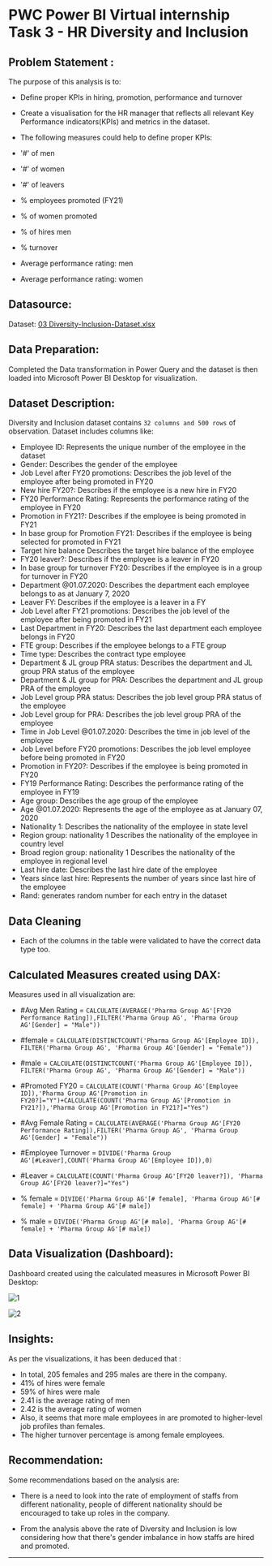 # PWC Power BI Virtual internship Task 3 - HR Diversity and Inclusion 

## Problem Statement :

The purpose of this analysis is to:

- Define proper KPIs in hiring, promotion, performance and turnover
- Create a visualisation for the HR manager that reflects all relevant Key Performance indicators(KPIs) and metrics in the dataset.
- The following measures could help to define proper KPIs:

- '#' of men
- '#' of women
- '#' of leavers
- % employees promoted (FY21)
- % of women promoted
- % of hires men
- % turnover
- Average performance rating: men
- Average performance rating: women

## Datasource:

Dataset: [03 Diversity-Inclusion-Dataset.xlsx](https://github.com/sonali-guptaa/hr_diversity_-_inclusion_analysis/files/14510418/03.Diversity-Inclusion-Dataset.xlsx)

## Data Preparation:

Completed the Data transformation in Power Query and the dataset is then loaded into Microsoft Power BI Desktop for visualization.

## Dataset Description:

Diversity and Inclusion dataset contains `32 columns and 500 rows` of observation. Dataset includes columns like:

- Employee ID: Represents the unique number of the employee in the dataset
- Gender: Describes the gender of the employee
- Job Level after FY20 promotions: Describes the job level of the employee after being promoted in FY20
- New hire FY20?: Describes if the employee is a new hire in FY20
- FY20 Performance Rating: Represents the performance rating of the employee in FY20
- Promotion in FY21?: Describes if the employee is being promoted in FY21
- In base group for Promotion FY21: Describes if the employee is being selected for promoted in FY21
- Target hire balance	Describes the target hire balance of the employee
- FY20 leaver?: Describes if the employee is a leaver in FY20
- In base group for turnover FY20: Describes if the employee is in a group for turnover in FY20
- Department @01.07.2020: Describes the department each employee belongs to as at January 7, 2020
- Leaver FY: Describes if the employee is a leaver in a FY
- Job Level after FY21 promotions: Describes the job level of the employee after being promoted in FY21
- Last Department in FY20: Describes the last department each employee belongs in FY20
- FTE group: Describes if the employee belongs to a FTE group
- Time type: Describes the contract type employee
- Department & JL group PRA status: Describes the department and JL group PRA status of the employee
- Department & JL group for PRA: Describes the department and JL group PRA of the employee
- Job Level group PRA status: Describes the job level group PRA status of the employee
- Job Level group for PRA: Describes the job level group PRA of the employee
- Time in Job Level @01.07.2020: Describes the time in job level of the employee
- Job Level before FY20 promotions: Describes the job level employee before being promoted in FY20
- Promotion in FY20?: Describes if the employee is being promoted in FY20
- FY19 Performance Rating: Describes the performance rating of the employee in FY19
- Age group: Describes the age group of the employee
- Age @01.07.2020: Represents the age of the employee as at January 07, 2020
- Nationality 1: Describes the nationality of the employee in state level
- Region group: nationality 1	Describes the nationality of the employee in country level
- Broad region group: nationality 1	Describes the nationality of the employee in regional level
- Last hire date: Describes the last hire date of the employee
- Years since last hire: Represents the number of years since last hire of the employee
- Rand: generates random number for each entry in the dataset

## Data Cleaning

- Each of the columns in the table were validated to have the correct data type too.

## Calculated Measures created using DAX:

Measures used in  all visualization are:

- #Avg Men Rating = `CALCULATE(AVERAGE('Pharma Group AG'[FY20 Performance Rating]),FILTER('Pharma Group AG', 'Pharma Group AG'[Gender] = "Male"))`

- #female = `CALCULATE(DISTINCTCOUNT('Pharma Group AG'[Employee ID]), FILTER('Pharma Group AG', 'Pharma Group AG'[Gender] = "Female"))`

- #male = `CALCULATE(DISTINCTCOUNT('Pharma Group AG'[Employee ID]), FILTER('Pharma Group AG', 'Pharma Group AG'[Gender] = "Male"))`

- #Promoted FY20 = `CALCULATE(COUNT('Pharma Group AG'[Employee ID]),'Pharma Group AG'[Promotion in FY20?]="Y")+CALCULATE(COUNT('Pharma Group AG'[Promotion in FY21?]),'Pharma Group AG'[Promotion in FY21?]="Yes")`

- #Avg Female Rating = `CALCULATE(AVERAGE('Pharma Group AG'[FY20 Performance Rating]),FILTER('Pharma Group AG', 'Pharma Group AG'[Gender] = "Female"))`

- #Employee Turnover = `DIVIDE('Pharma Group AG'[#Leaver],COUNT('Pharma Group AG'[Employee ID]),0)`

- #Leaver = `CALCULATE(COUNT('Pharma Group AG'[FY20 leaver?]), 'Pharma Group AG'[FY20 leaver?]="Yes")`

- % female = `DIVIDE('Pharma Group AG'[# female], 'Pharma Group AG'[# female] + 'Pharma Group AG'[# male])`

- % male = `DIVIDE('Pharma Group AG'[# male], 'Pharma Group AG'[# female] + 'Pharma Group AG'[# male])`


## Data Visualization (Dashboard):

Dashboard created using the calculated measures in Microsoft Power BI Desktop:

![1](https://github.com/sonali-guptaa/hr_diversity_-_inclusion_analysis/assets/151986702/8b57dfe3-3abd-4e3f-bc12-016116dad298)


![2](https://github.com/sonali-guptaa/hr_diversity_-_inclusion_analysis/assets/151986702/4947d885-a9e3-4489-82c0-e0b728f001e1)

## Insights:

As per the visualizations, it has been deduced that :

- In total, 205 females and 295 males are there in the company.
- 41% of hires were female
- 59% of hires were male
- 2.41 is the average rating of men
- 2.42 is the average rating of women
- Also, it seems that more male employees in are promoted to higher-level job profiles than females.
- The higher turnover percentage is among female employees.

## Recommendation:

Some recommendations based on the analysis are:

- There is a need to look into the rate of employment of staffs from different nationality, people of different nationality should be encouraged to take up roles in the company.

- From the analysis above the rate of Diversity and Inclusion is low considering how that there's gender imbalance in how staffs are hired and promoted.

---
